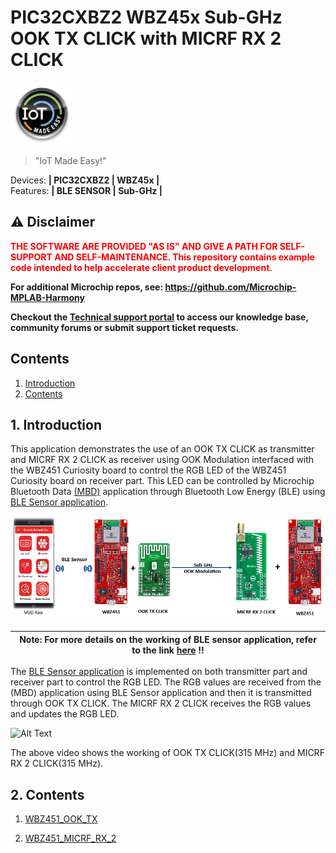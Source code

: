 # PIC32CXBZ2 WBZ45x Sub-GHz OOK TX CLICK with MICRF RX 2 CLICK

<img src="docs/IoT-Made-Easy-Logo.png" width=100>


> "IoT Made Easy!" 

Devices: **| PIC32CXBZ2 | WBZ45x |**<br>
Features: **| BLE SENSOR | Sub-GHz |**


## ⚠ Disclaimer

<p><span style="color:red"><b>
THE SOFTWARE ARE PROVIDED "AS IS" AND GIVE A PATH FOR SELF-SUPPORT AND SELF-MAINTENANCE. This repository contains example code intended to help accelerate client product development. </br>

For additional Microchip repos, see: <a href="https://github.com/Microchip-MPLAB-Harmony" target="_blank">https://github.com/Microchip-MPLAB-Harmony</a>

Checkout the <a href="https://microchipsupport.force.com/s/" target="_blank">Technical support portal</a> to access our knowledge base, community forums or submit support ticket requests.
</span></p></b>

## Contents

1. [Introduction](#step1)
1. [Contents](#step2)

## 1. Introduction<a name="step1">

This application demonstrates the use of an OOK TX CLICK as transmitter and MICRF RX 2 CLICK as receiver using OOK Modulation interfaced with the WBZ451 Curiosity board to control the RGB LED of the WBZ451 Curiosity board on receiver part. This LED can be controlled by Microchip Bluetooth Data [(MBD)](https://play.google.com/store/apps/details?id=com.microchip.bluetooth.data&hl=en_IN&gl=US) application through Bluetooth Low Energy (BLE) using [BLE Sensor application](https://github.com/Microchip-MPLAB-Harmony/wireless_apps_pic32cxbz2_wbz45/tree/master/apps/ble/advanced_applications/ble_sensor).

![](docs/Picture1.png)

| Note: For more details on the working of BLE sensor application, refer to the link [here](https://github.com/Microchip-MPLAB-Harmony/wireless_apps_pic32cxbz2_wbz45/tree/master/apps/ble/advanced_applications/ble_sensor) !! |
| --- |

The [BLE Sensor application](https://github.com/Microchip-MPLAB-Harmony/wireless_apps_pic32cxbz2_wbz45/tree/master/apps/ble/advanced_applications/ble_sensor) is implemented on both transmitter part and receiver part to control the RGB LED. The RGB values are received from the (MBD) application using BLE Sensor application and then it is transmitted through OOK TX CLICK. The MICRF RX 2 CLICK receives the RGB values and updates the RGB LED.

![Alt Text](docs/micrf_working.gif)

The above video shows the working of OOK TX CLICK(315 MHz) and MICRF RX 2 CLICK(315 MHz).

## 2. Contents<a name="step2">

1. [WBZ451_OOK_TX](https://github.com/MicrochipTech/PIC32CXBZ2_WBZ45x_Sub-GHz_OOK_Tx_MICRF_Rx_2_Click_BLE_SENSOR/tree/main/WBZ451_OOK_TX)

2. [WBZ451_MICRF_RX_2](https://github.com/MicrochipTech/PIC32CXBZ2_WBZ45x_Sub-GHz_OOK_Tx_MICRF_Rx_2_Click_BLE_SENSOR/tree/main/WBZ451_MICRF_RX_2)

